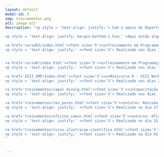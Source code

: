 ```yaml
---
layout: default
modal-id: 5
img: treinamentos.png
alt: image-alt
description: "<p style = 'text-align: justify;'> Com o apoio do Departamento de Genética da ESALQ, o grupo GENt também organiza treinamentos sobre assuntos específicos que possam interessar a comunidade em geral. </p>

<p style = 'text-align: justify; margin-bottom:1.5cm;' >Aqui estão alguns já oferecidos. Acesse os links para obter mais informações: </p> 

<a href='cursoR2/index.html'><font size='5'><u>Treinamento em Programação no Ambiente R </u></font></a> 
<p style = 'text-align: justify;' ><font size='3'> Realizado nos dias 16, 18 e 20 de março de 2020. </font> </p> 


<a href='cursoR/index.html'><font size='5'><u>Treinamento em Programação no Ambiente R </u></font></a> 
<p style = 'text-align: justify;' ><font size='3'> Realizado nos dias 16, 17 e 18 de maio de 2019. </font> </p> 

<a href='XIII_GMP/index.html'><font size='5'><u>Minicurso R - XIII Workshop de Férias em Genética e Melhoramento de Plantas </u></font></a> 
<p style = 'text-align: justify;' ><font size='3'> Realizado nos dias 23, 24 e 25 de julho de 2019. </font> </p>

<a href='treinamentos/capac_divulg.html'><font size='5'><u>Capacitação em Divulgação Científica </u></font></a> 
<p style = 'text-align: justify;' ><font size='3'> Realizado nos dias  07 e 09 de outubro de 2020. </font> </p>

<a href='treinamentos/rev_pares.html'><font size='5'><u>Curso: Revisão por pares: como eu posso melhorar o processo de geração de conhecimento? </u></font></a> 
<p style = 'text-align: justify;' ><font size='3'> Realizado no dia 27 de janeiro de 2021 </font> </p>

<a href='treinamentos/oficina_comun.html'><font size='5'><u>Curso: Oficina: Como você comunica a sua ciência </u></font></a> 
<p style = 'text-align: justify;' ><font size='3'> Realizado no dia 15 de abril de 2021 </font> </p>

<a href='treinamentos/curso-ilustracao-cientifica.html'><font size='5'><u>Curso Rápido de Ilustração Científica </u></font></a> 
<p style = 'text-align: justify;' ><font size='3'> Realizado no dia 02 de setembro de 2021 </font> </p>
"


---
```

